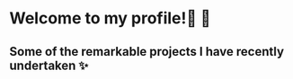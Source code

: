 # Welcome to my profile!👋 🌱

## Some of the remarkable projects I have recently undertaken :sparkles:

